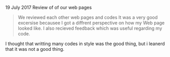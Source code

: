 ﻿19 July 2017
Review of of our web pages

>We reviewed each other web pages and codes
>It was a very good excersise becausee I got a diffrent perspective on how my Web page looked like.
>I also recieved feedback which was useful regarding my code.

I thought that writting many codes in style  was the good thing, but i leanerd that it was not a good thing.

